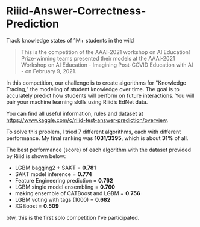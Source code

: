 # Riiid-Answer-Correctness-Prediction
Track knowledge states of 1M+ students in the wild
>This is the competition of the AAAI-2021 workshop on AI Education! Prize-winning teams presented their models at the AAAI-2021 Workshop on AI Education - Imagining Post-COVID Education with AI - on February 9, 2021.

In this competition, our challenge is to create algorithms for "Knowledge Tracing," the modeling of student knowledge over time. The goal is to accurately predict how students will perform on future interactions. You will pair your machine learning skills using Riiid’s EdNet data.

You can find all useful information, rules and dataset at https://www.kaggle.com/c/riiid-test-answer-prediction/overview.

To solve this problem, I tried 7 different algorithms, each with different performance. My final ranking was **1031/3395**, which is about **31%** of all.

The best performance (score) of each algorithm with the dataset provided by Riiid is shown below:
+ LGBM bagging2 + SAKT = **0.781**
+ SAKT model inference = **0.774**
+ Feature Engineering prediction = **0.762**
+ LGBM single model ensembling = **0.760**
+ making ensemble of CATBoost and LGBM = **0.756**
+ LGBM voting with tags (1000) = **0.682**
+ XGBoost = **0.509**

btw, this is the first solo competition I've participated.
